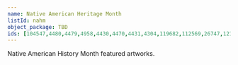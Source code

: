```yaml
---
name: Native American Heritage Month
listId: nahm
object_package: TBD
ids: [104547,4480,4479,4958,4430,4470,4431,4304,119682,112569,26747,121062,4058,119681,104521,11953,121045,125785,124437,120444,4708,124436,124435,129470,82224,123548,121279,4059,89119,121435,121129,121365,121393,26840,63729,109856,121056,4445,89101,89110,89112,122975,89337,8327,89123,26930,128132,128939,83374,65374,124239,130096,26834,27026,26872,116082,121440,121450,121368,121415,121414,121413,121411,121428,121429,121452,121067,121427,121421,121420,121418,121451,121437,121433,121086,89106,96204,89125,89142,4301,121281,123339,26768,26776,4390,4270,104522,104386,4303,124939,123238,124938,123067,123066,115818,115817,115816,115815,4312,90972,4236,26936,26994,27032,26919,112160,112159,106567,106566,106565,106564,4474,119568,4023,112567,4052,89121,123314,123313,123312,123311,123310,123309,4244,121087,4056,4055,4054,4053,65373,4865,4572,4444,132085,127170,4709,4467,115749,5599,127232,127230,127231,13605,4711,26641,89115,200,120866,89109,125261,4475,89113,5131,123689,5134,128423,26837,104557,104556,127484,7899,42932,59027,59028,59025,7632,59024,127491,129614,127478,127479,126118,126115,126119,126121,126116,126122,126114,126120,123059,6326,95972,12775,6023,6022,6021,6020,4988,4987,4843,4763,4762,4567,4566,4224,20919,2175,2075,16630,109718,3988,124438,26592,4064,4063,4062,123088,4057,126919,125384,124344,124343,124342,120844,120848,8550,3534,9894,20951,113439,113438,119683,16524,26932,122904,4060,118537,4544,121059,26788,27083,27082,27081,4012,94541,128181,104425,104424,104423,8478,26759,89107,89116,5927,5167,5102,105382,65375,4065,104515,94300,4469,121088,89922,123607,123606,121575,122911,123605,121574,122910,122909,123604,123603,123602,123601,122908,122907,122906,123600,89122,121359,98751,3590,63680,127335,180,120820,89114,93201,90969,90953,90951,128961,121304,121303,4061,4021,123902,89108,121407,116018,116017,116016,121438,121447,104416,5119,4305,89100,98011,123549,26846,120865,89099,89124,16525,128938,123530,123551,92508,131839,131836,123308,123307,123306,122916,3915,125385,125386,125387,4292,9893,127483,119321,116402,90900,104568,104567,104566,104565,104564,104563,104562,104561,104560,104559,104464,104463,104462,104461,104460,104459,104458,104457,104456,104455,104704,104454,104453,104451,104452,104450,104449,104448,104447,104446,104445,104444,104443,104442,104441,104440,104439,104438,104437,104436,104435,104426,101718,60672,18288,89103,83373,83372,105383,114186,3384,124482,124481,123529,123315,4299,26913,121063,26764,27139,27134,7958,89120,127482,127222,123691,4838,26873,128948,104551,120610,120375,104500,120945,130130,183,4468,4187,43769,42999,114548,45536,45535,25049,89923,92943,5872,5871,127477,131496,123537,125047,5598,126242,126243,126238,126236,110964,91933,4446,128440,121282,120378,120377,120376,112109,125045,4271,4302,89118,4313,4040,123550,121046,121043,112162,128967,128966,128965,128962,128960,128953,128952,128951,128950,128949,128947,128946,128941,128937,129664,128439,128435,128434,128432,128429,128425,126817,126304,128117,128106,128105,128104,128103,128102,128101,128100,128099,128098,128097,128096,128095,128094,128093,128147,128146,128145,128144,128143,128142,128141,128140,128139,128131,128130,128129,128128,128127,128126,128125,128120,128119,128118,128116,128115,128114,128113,128112,128111,128110,128109,128108,128107,127044,126731,126253,124444,124441,125830,125781,120947,124154,123087,123018,123015,123089,123085,123025,124002,121301,121200,120960,122026,120961,120962,120959,120890,120868,120843,120831,120892,120895,120888,120830,120846,120818,120817,120816,120938,120937,120928,120826,120815,120822,120824,120823,120825,120821,120958,120942,120941,120911,120835,120950,120939,120940,120834,120841,120847,120864,120842,120836,120924,120850,120827,120949,120829,120828,120814,120813,120811,120819,120946,120944,120972,120948,120943,120921,120951,120832,120952,120833,120840,120845,120849,120837,120922,120918,120851,120839,120838,119660,119669,119661,119679,119677,119670,119665,119664,119676,119680,119666,119667,109719,109717,109716,109715,109714,109713,109712,114354,114353,93019,92929,92548,92547,92527,92517,92113,91791,91732,115783,114278,93192,93178,93175,93172,93169,93168,93167,93163,93162,93161,93160,93159,93157,93156,93155,93127,114237,93125,93114,93113,93110,93109,93106,93103,93049,93034,93023,93016,93015,93014,93013,93012,93002,92996,92995,92991,92980,92978,92977,92976,92967,92964,92957,92954,92947,92942,92939,92938,92920,92917,92915,92825,92824,92823,92822,92821,92820,92755,92749,92744,92735,92732,92731,92729,92728,92727,92726,92724,92722,92720,92713,92712,92711,92708,92702,92699,92697,92689,92687,92682,92679,92675,92674,92673,92671,92669,92668,92664,92661,92659,92657,92656,92655,92651,92646,92642,92640,92639,92638,92637,92635,92630,92624,92620,92613,92612,92611,92610,92608,92606,92604,92603,92598,92597,92596,92595,92552,92545,92538,92524,92522,92521,92520,92519,92518,92516,92509,92505,92503,92502,92501,92500,92499,92487,92486,92483,92482,92481,92476,92475,92469,92468,92466,92465,92464,92458,92457,92453,92452,92436,92430,92429,92428,92423,92417,92412,92411,92408,92405,92403,92402,92400,92216,92207,92204,92198,92195,92194,92184,92183,92118,92034,92019,91985,91977,91955,91953,91950,91949,91948,91945,91942,91932,91931,91930,91925,91924,91923,91918,91915,91907,91906,91904,91898,91895,91891,91890,91878,91852,91848,91846,91844,91842,91841,91840,91838,91835,91834,91832,91831,91827,91826,91817,91814,91801,91799,91795,91792,91788,91786,91783,91781,91780,91779,91778,91777,91776,91775,91774,91773,91770,91769,91753,91748,91747,91746,91745,91744,91743,91739,91738,91737,91731,91728,91721,113655,113652,113653,113654,112110,112568,112134,111845,111388,111380,111175,110975,110823,108692,106966,106603,105381,104558,104555,104554,104550,104549,104548,37793,104543,104541,104534,104524,104523,104520,104514,104513,104512,104508,104506,104505,104499,104422,104421,104420,104417,104391,104385,104371,104366,104365,104364,106594,105875,105874,105402,104886,104837,104733,101923,92885,98488,99176,99175,99173,99172,99170,99167,99166,99164,99163,99162,99160,99159,99158,99157,99155,99154,99153,99152,99151,99150,99149,99148,99147,99145,99144,99143,99142,99141,99139,99138,99137,99136,99135,99134,99133,99132,99130,99129,99128,99127,99125,97214,96922,96921,96920,96919,96918,96917,96916,96915,96914,96945,96944,96943,94702,94701,94700,94699,94698,94684,94682,94681,94679,94678,94677,94549,94547,94343,94342,94340,94339,94338,94337,94299,94298,94297,90881,91395,94822,94849,94823,95010,95009,94824,94795,94794,94815,95047,95044,91020,91016,91014,91013,89927,94952,94950,94848,94847,90899,90897,90896,90895,90894,91415,89890,91011,91008,90989,90983,90978,90973,90971,90968,90967,90966,90965,90964,90963,90961,90952,89936,89935,89934,89655,91592,91591,89117,89111,89105,89104,89102,89843,89656,89347,89346,89345,89344,89343,89342,89341,84308,89735,89734,89679,83644,81596,90179,90104,84350,84349,84348,84187,84186,84185,84183,84182,83918,82363,83471,83511,82260,82240,82033,82032,67497,67606,73848,66455,33689,64097,33853,33852,33851,33923,49716,49714,64082,64081,64080,64079,64078,64077,64076,64075,64074,64073,64072,64071,64070,64069,64068,64067,64066,64065,64064,64047,64046,64045,64044,64043,64042,64041,64040,64039,64038,64037,64035,64034,64033,64032,64030,64029,64028,64027,64025,64019,63975,63472,63247,61828,63378,62534,62533,62333,61047,61046,61044,61042,61041,61040,61039,61038,61037,61036,61035,61034,61033,61031,61030,60758,60757,60438,46371,46368,46360,46388,57933,59772,52109,46506,33688,33879,33878,12940,13203,13120,13010,13009,12774,12862,12861,12860,12859,13622,13621,13606,13613,13612,13681,13143,13141,12099,12098,194,192,5890,5875,5874,5873,5864,5863,6026,6010,5978,5622,5603,5543,5542,5783,5534,5744,5743,5742,5299,5262,5168,5472,5471,5449,5156,4959,4953,11967,5133,5132,29243,5118,5117,5044,5040,5036,29394,4811,4719,4718,4717,4716,4715,4710,4690,4704,4576,4575,4574,4573,4570,4545,4529,4528,4527,4392,4378,4370,4369,4368,4367,4366,4365,4364,4377,4376,4375,4374,4373,4372,4371,4363,4353,27798,27797,4352,4351,4440,4439,4438,4437,4436,4435,4434,4433,4432,4317,4219,11865,27469,27470,4186,4185,4184,4183,4311,4310,4309,4308,4307,4306,4295,4294,4293,4291,4290,4289,4274,4243,8673,4242,4241,4240,3914,3913,3912,3911,4034,4033,4032,4031,27036,27133,27128,27014,26752,26917,26916,26915,26914,26912,26911,26901,26909,26918,26907,26906,26905,26904,26903,26929,26910,26935,26934,26933,26931,26928,26926,26925,26924,26923,26922,26921,26893,26908,26884,26882,26881,26880,4017,26879,26878,4016,26869,26877,26885,27008,26874,26871,26891,26876,4015,26899,26898,26896,4014,26895,26894,26886,26892,26900,26890,4013,26889,26920,26870,27000,26991,26990,26989,26988,26987,26986,26977,4009,26992,26983,4008,26982,26981,26980,89678,89677,89676,89675,89674,89673,89672,89671,89670,89669,89668,89667,89666,89665,89664,89663,89662,89661,26979,26984,26985,27007,27006,27005,27004,27002,27001,26993,26999,26998,26997,26996,26995,26975,26978,26954,26953,26952,26951,26950,26949,26938,26947,26956,26944,26943,26942,26941,26940,26939,26965,26967,26948,26974,26971,26970,26969,26968,26957,26966,26976,26964,26963,26962,26960,26959,26958,26887,26849,26784,26888,26782,26781,26780,26778,26785,26774,26773,26772,26771,26770,26769,26795,26777,26801,26800,26799,26798,26797,26796,26786,26794,26793,26792,26791,26790,26789,26787,26766,26743,26775,26750,26749,26748,26746,26737,26744,26753,26742,26741,26739,4004,26738,26760,4003,26745,26765,4002,26763,26761,26754,4001,26767,4000,26758,26757,3999,26756,26810,26852,26802,26848,26847,3998,3997,26845,26844,26842,26850,26839,26838,26836,27009,26835,26859,26867,26866,26865,26864,26863,3996,26862,26851,26860,26868,26857,26856,26855,26854,26853,26831,26861,26817,26816,26815,3994,26814,26813,3993,26811,26818,26809,26808,26807,26805,26804,26824,26826,26812,3992,26830,26829,26828,26827,26819,26825,26832,26823,26822,26821,3991,26820,3990,8674,26491,26586,26608,26607,26606,26605,26585,26597,26596,26589,26587,26636,26635,26634,26633,26632,26631,26630,26614,26642,26626,26625,26624,26623,26677,26622,26621,26620,26619,26617,26616,26615,26609,26637,26638,26639,26640,26600,26611,26591,26593,26594,26595,26613,26599,26601,26602,26603,27075,27076,27077,27078,4022,27094,27093,27092,27087,27085,27084,27046,27011,27057,27033,27030,27029,27028,27027,27025,27024,27023,27010,27034,27021,27020,27019,27018,27017,27016,27015,27013,27012,27044,27054,27053,27052,4019,27051,27050,27049,27048,27047,27045,27056,27043,27042,27041,27040,27039,27035,26902,26937,26883,26875,26897,26955,4010,27003,26946,26945,26973,26961,26779,4005,26803,26751,26740,26762,26755,26833,26841,26858,3995,26806,8477,26783,26590,26628,26618,26598,26604,27086,27031,27022,4020,4018,26927,26972,26843,3989,3987,3986,3985,3983,3982,3953,3952,3951,3950,3949,26679,3948,3906,3896,3895,3894,3891,3890,3889,3888,3848,3821,3820,3713,3539,3535,3517,24147,24152,2994,3015,22959,2866,2735,22088,22089,21564,21146,2228,2227,2161,2160,2159,2158,20740,2157,2156,20240,2125,2124,2123,2122,2121,2120,2119,2118,2117,2111,2108,2107,2106,2105,2104,2103,2102,2101,20215,2100,2099,98523,2098,2097,2096,98521,2095,2094,2093,2092,2091,2090,2089,2116,2115,2114,2113,2112,1864,1583,763,17231,17230,17213,17205,17228,17202,17079,17078,17077,17068,16651,16650,16668,16677,16678,16676,16675,629,16469,628,45650,16468,16467,16466,16522,627,16498,626,16545,16544,16543,16542,624,623,16547,16539,622,621,620,619,16540,16541,16559,16558,16557,16556,16555,16554,16548,618,16560,617,16552,16551,16550,616,16549,615,16642,644,16649,16633,16627,16626,16625,643,16624,641,640,16645,639,638,637,16644,16643,636,16634,16646,16640,16639,16638,16637,16636,16635,635,16456,16495,16493,16492,16491,16546,16489,16588,16487,16496,16485,634,16483,16482,16502,16486,16488,16511,16510,16509,16508,16507,16505,16497,16503,16512,16501,16500,633,632,16499,16480,16481,16463,16462,16461,631,16460,16459,16450,16457,16464,16454,630,16453,16452,16451,16471,16473,16458,16479,16478,16476,16475,16474,16465,16472,16470,625,16538,16553,16514,642,16641,16494,16484,16506,16504,16455,16477,16537,16351,61614,61613,61612,61611,61610,16350,16349,16348,16347,16324,16335,16326,16321,16307,16322,16346,16369,16358,16357,16334,16361,16318,16317,16315,16366,16364,16363,16362,16360,349,348,347,346,345,344,343,342,14913,340,339,338,337,336,335,334,333,332,14915,363,362,361,360,359,358]
---
```


Native American History Month featured artworks.
